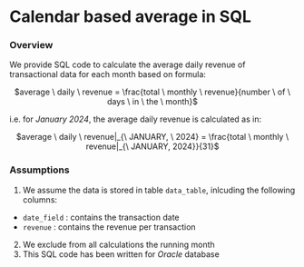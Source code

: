 # Calendar based average in SQL

### Overview
We provide SQL code to calculate the average daily revenue of transactional data for each month based on formula:
<p align="center">
$average \ daily \ revenue = \frac{total \ monthly \ revenue}{number \ of \ days \ in \ the \ month}$
</p>

i.e. for _January 2024_, the average daily revenue is calculated as in:
<p align="center">
$average \ daily \ revenue|_{\ JANUARY, \ 2024} = \frac{total \ monthly \ revenue|_{\ JANUARY, 2024}}{31}$
</p>

### Assumptions
1. We assume the data is stored in table ```data_table```, inlcuding the following columns:
  * ```date_field``` : contains the transaction date
  * ```revenue``` : contains the revenue per transaction
2. We exclude from all calculations the running month
3. This SQL code has been written for _Oracle_ database
